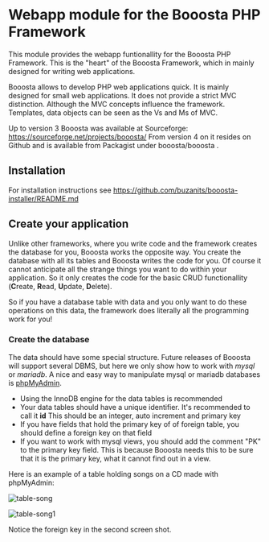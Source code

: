 # Webapp module for the Booosta PHP Framework

This module provides the webapp funtionallity for the Booosta PHP Framework. This is the "heart" of the
Booosta Framework, which in mainly designed for writing web applications.

Booosta allows to develop PHP web applications quick. It is mainly designed for small web applications.
It does not provide a strict MVC distinction. Although the MVC concepts influence the framework. Templates,
data objects can be seen as the Vs and Ms of MVC.

Up to version 3 Booosta was available at Sourceforge: https://sourceforge.net/projects/booosta/ From version
4 on it resides on Github and is available from Packagist under booosta/booosta .

## Installation

For installation instructions see https://github.com/buzanits/booosta-installer/README.md

## Create your application

Unlike other frameworks, where you write code and the framework creates the database for you, Booosta works
the opposite way. You create the database with all its tables and Booosta writes the code for you. Of course
it cannot anticipate all the strange things you want to do within your application. So it only creates the
code for the basic CRUD functionallity (**C**reate, **R**ead, **U**pdate, **D**elete).

So if you have a database table with data and you only want to do these operations on this data, the framework
does literally all the programming work for you!

### Create the database

The data should have some special structure. Future releases of Booosta will support several DBMS, but here
we only show how to work with _mysql_ or _mariadb_. A nice and easy way to manipulate mysql or mariadb databases
is [phpMyAdmin](https://www.phpmyadmin.net).

* Using the InnoDB engine for the data tables is recommended
* Your data tables should have a unique identifier. It's recommended to call it **id**
  This should be an integer, auto increment and primary key
* If you have fields that hold the primary key of of foreign table, you should define a foreign key on that field
* If you want to work with mysql views, you should add the comment "PK" to the primary key field.
  This is because Booosta needs this to be sure that it is the primary key, what it cannot find out in a view.
  
Here is an example of a table holding songs on a CD made with phpMyAdmin:

![table-song](https://user-images.githubusercontent.com/9774538/168874874-579af4a9-15fb-49c5-8d6c-d6581a19a77c.png)

![table-song1](https://user-images.githubusercontent.com/9774538/168875028-0e397abb-b863-4fb8-85d2-8d600581f075.png)

Notice the foreign key in the second screen shot.



